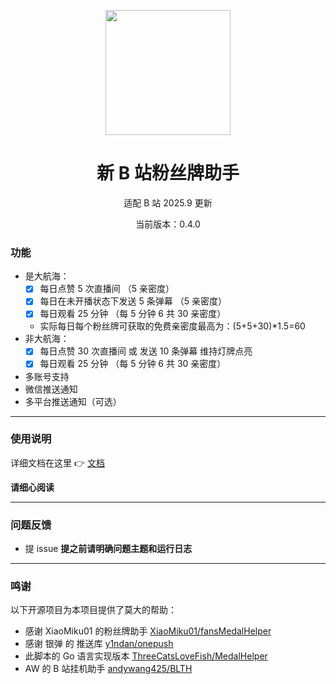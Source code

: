 <p align="center">
  <img src="https://s1.ax1x.com/2022/05/24/XPx1tx.png" width="200" height="200" alt="">
</p>
<div align="center">
<h1> 新 B 站粉丝牌助手
</h1>

<p>适配 B 站 2025.9 更新</p>
<p>当前版本：0.4.0</p>

 </div>

### 功能

-   是大航海：
    -   [x] 每日点赞 5 次直播间 （5 亲密度）
    -   [x] 每日在未开播状态下发送 5 条弹幕 （5 亲密度）
    -   [x] 每日观看 25 分钟 （每 5 分钟 6 共 30 亲密度）
    -   实际每日每个粉丝牌可获取的免费亲密度最高为：(5+5+30)*1.5=60
-   非大航海：
    -   [x] 每日点赞 30 次直播间 或 发送 10 条弹幕  维持灯牌点亮
    -   [x] 每日观看 25 分钟 （每 5 分钟 6 共 30 亲密度）
-    多账号支持
-    微信推送通知
-    多平台推送通知（可选）


---

### 使用说明

详细文档在这里 👉 [文档](https://Venus-Yim.github.io/fansMedalHelperVersion) 

**请细心阅读**

---

### 问题反馈

-   提 issue
    **提之前请明确问题主题和运行日志**

---

### 鸣谢

以下开源项目为本项目提供了莫大的帮助：

-   感谢 XiaoMiku01 的粉丝牌助手 [XiaoMiku01/fansMedalHelper](https://github.com/XiaoMiku01/fansMedalHelper)
-   感谢 银弹 的 推送库 [y1ndan/onepush](https://github.com/y1ndan/onepush)
-   此脚本的 Go 语言实现版本 [ThreeCatsLoveFish/MedalHelper](https://github.com/ThreeCatsLoveFish/MedalHelper)
-   AW 的 B 站挂机助手 [andywang425/BLTH](https://github.com/andywang425/BLTH)
